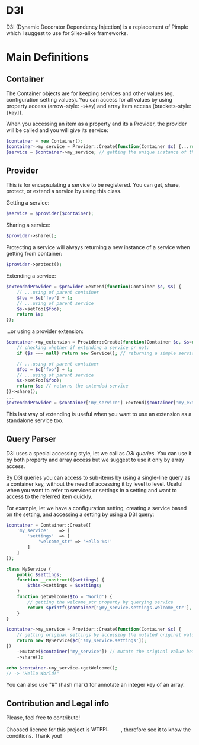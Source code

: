 # D3I
D3I (Dynamic Decorator Dependency Injection) is a replacement of Pimple which I suggest to use for Silex-alike frameworks.

# Main Definitions

## Container

The Container objects are for keeping services and other values (eg. configuration setting values). You can access
for all values by using property access (arrow-style: `->key`) and array item access (brackets-style: `[key]`).

When you accessing an item as a property and its a Provider, the provider will be called and you will give its service:
```php
$container = new Container();
$container->my_service = Provider::Create(function(Container $c) {...return $service;})->share(); // registering a service
$service = $container->my_service; // getting the unique instance of the "my_service" service
```

## Provider

This is for encapsulating a service to be registered. You can get, share, protect, or extend a service by using this
class.

Getting a service:
```php
$service = $provider($container);
```
Sharing a service:
```php
$provider->share();
```
Protecting a service will always returning a new instance of a service when getting from container:
```php
$provider->protect();
```
Extending a service:
```php
$extendedProvider = $provider->extend(function(Container $c, $s) {
	// ...using of parent container
	$foo = $c['foo'] + 1;
	// ...using of parent service
	$s->setFoo($foo);
	return $s;
});
```
...or using a provider extension:
```php
$container->my_extension = Provider::Create(function(Container $c, $s=null) {
	// checking whether if extending a service or not:
	if ($s === null) return new Service(); // returning a simple service rather than extending it

	// ...using of parent container
	$foo = $c['foo'] + 1;
	// ...using of parent service
	$s->setFoo($foo);
	return $s; // returns the extended service
})->share();
...
$extendedProvider = $container['my_service']->extend($container['my_extension']);
```
This last way of extending is useful when you want to use an extension as a standalone service too.

## Query Parser
D3I uses a special accessing style, let we call as _D3I queries_. You can use it by both property and array access
but we suggest to use it only by array access.

By D3I queries you can access to sub-items by using a single-line query as a container key, without the need of
accessing it by level to level. Useful when you want to refer to services or settings in a setting and want to access
to the referred item quickly.

For example, let we have a configuration setting, creating a service based on the setting, and accessing a setting by
using a D3I query:
```php
$container = Container::Create([
	'my_service'	=> [
		'settings'	=> [
			'welcome_str' => 'Hello %s!'
		]
	]
]);

class MyService {
	public $settings;
	function __construct($settings) {
		$this->settings = $settings;
	}
	function getWelcome($to = 'World') {
		// getting the welcome_str property by querying service
		return sprintf($container['@my_service.settings.welcome_str'], $to);
	}
}

$container->my_service = Provider::Create(function(Container $c) {
	// getting original settings by accessing the mutated original value of this provider
	return new MyService($c['!my_service.settings']);
})
	->mutate($container['my_service']) // mutate the original value before of overlapping it
	->share();

echo $container->my_service->getWelcome();
// -> "Hello World!"
```

You can also use "#" (hash mark) for annotate an integer key of an array.

## Contribution and Legal info
Please, feel free to contribute!

Choosed licence for this project is <a href="http://www.wtfpl.net/"><img
       src="http://www.wtfpl.net/wp-content/uploads/2012/12/wtfpl-badge-4.png"
       width="80" height="15" alt="WTFPL" /></a>, therefore see it to know the conditions. Thank you!